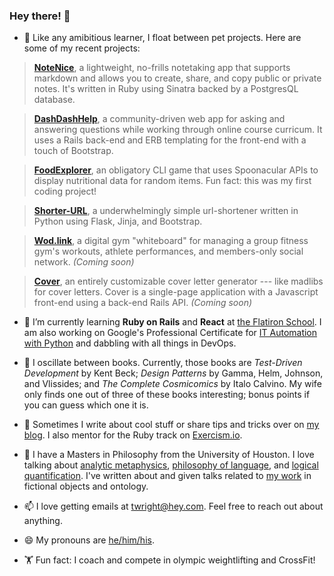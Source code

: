 ### Hey there! 👋

- 🔭  Like any amibitious learner, I float between pet projects. Here are some of my recent projects:
> [**NoteNice**](http://twwright.github.io/notenice), a lightweight, no-frills notetaking app that supports markdown and allows you to create, share, and copy public or private notes. It's written in Ruby using Sinatra backed by a PostgresQL database.

> [**DashDashHelp**](http://twwright.github.io/dashdashhelp), a community-driven web app for asking and answering questions while working through online course curricum. It uses a Rails back-end and ERB templating for the front-end with a touch of Bootstrap. 

> [**FoodExplorer**](http://twwright.github.io/foodexplorer), an obligatory CLI game that uses Spoonacular APIs to display nutritional data for random items. Fun fact: this was my first coding project!

> [**Shorter-URL**](http://twwright.github.io/shorter-url), a underwhelmingly simple url-shortener written in Python using Flask, Jinja, and Bootstrap.

> [**Wod.link**](https://www.youtube.com/watch?v=fcXhaampLZQ), a digital gym "whiteboard" for managing a group fitness gym's workouts, athlete performances, and members-only social network. *(Coming soon)*

> [**Cover**](https://www.youtube.com/watch?v=wAIP6fI0NAI), an entirely customizable cover letter generator --- like madlibs for cover letters. Cover is a single-page application with a Javascript front-end using a back-end Rails API. *(Coming soon)*

- 🌱  I’m currently learning **Ruby on Rails** and **React** at [the Flatiron School](www.flatironschool.com). I am also working on Google's Professional Certificate for [IT Automation with Python](https://www.coursera.org/professional-certificates/google-it-automation) and dabbling with all things in DevOps.

- 📖  I oscillate between books. Currently, those books are *Test-Driven Development* by Kent Beck; *Design Patterns* by Gamma, Helm, Johnson, and Vlissides; and *The Complete Cosmicomics* by Italo Calvino. My wife only finds one out of three of these books interesting; bonus points if you can guess which one it is.

- 📝  Sometimes I write about cool stuff or share tips and tricks over on [my blog](http://dev.to/twiddlewakka). I also mentor for the Ruby track on [Exercism.io](http://exercism.io).

- 💬  I have a Masters in Philosophy from the University of Houston. I love talking about [analytic metaphysics](https://plato.stanford.edu/entries/metaphysics/#ProMetNewMet), [philosophy of language](https://plato.stanford.edu/entries/meaning/), and [logical quantification](https://plato.stanford.edu/entries/logic-ontology/). I've written about and given talks related to [my work](https://independent.academia.edu/TWWright) in fictional objects and ontology.

- 📫  I love getting emails at [twright@hey.com](mailto:twright@hey.com). Feel free to reach out about anything.

- 😄  My pronouns are [he/him/his](https://pronoun.is/he).

- 🏋️  Fun fact: I coach and compete in olympic weightlifting and CrossFit!
